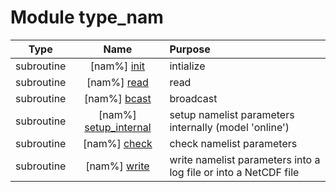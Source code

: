 # Module type_nam

| Type | Name | Purpose |
| :--: | :--: | :---------- |
| subroutine | [nam%] [init](https://github.com/benjaminmenetrier/bump-standalone/tree/master/src/type_nam.F90#L179) | intialize |
| subroutine | [nam%] [read](https://github.com/benjaminmenetrier/bump-standalone/tree/master/src/type_nam.F90#L340) | read |
| subroutine | [nam%] [bcast](https://github.com/benjaminmenetrier/bump-standalone/tree/master/src/type_nam.F90#L710) | broadcast |
| subroutine | [nam%] [setup_internal](https://github.com/benjaminmenetrier/bump-standalone/tree/master/src/type_nam.F90#L861) | setup namelist parameters internally (model 'online') |
| subroutine | [nam%] [check](https://github.com/benjaminmenetrier/bump-standalone/tree/master/src/type_nam.F90#L907) | check namelist parameters |
| subroutine | [nam%] [write](https://github.com/benjaminmenetrier/bump-standalone/tree/master/src/type_nam.F90#L1273) | write namelist parameters into a log file or into a NetCDF file |
